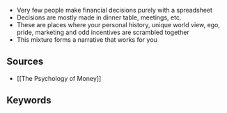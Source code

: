 - Very few people make financial decisions purely with a spreadsheet
- Decisions are mostly made in dinner table, meetings, etc.
- These are places where your personal history, unique world view, ego, pride, marketing and odd incentives are scrambled together
- This mixture forms a narrative that works for you

## Sources
- [[The Psychology of Money]]

## Keywords
